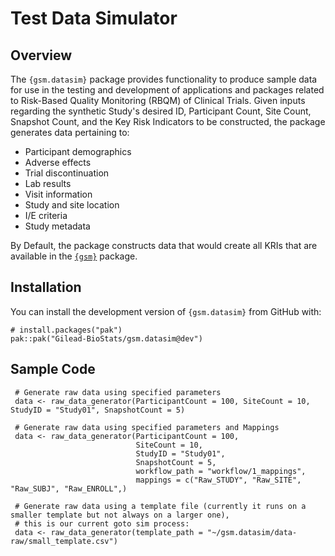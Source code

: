 # Test Data Simulator

## Overview
The `{gsm.datasim}` package provides functionality to produce sample data for use in the testing and development of applications and packages related to Risk-Based Quality Monitoring (RBQM) of Clinical Trials. 
Given inputs regarding the synthetic Study's desired ID, Participant Count, Site Count, Snapshot Count, and the Key Risk Indicators to be constructed, the package generates data pertaining to:

- Participant demographics
- Adverse effects
- Trial discontinuation
- Lab results
- Visit information
- Study and site location
- I/E criteria
- Study metadata

By Default, the package constructs data that would create all KRIs that are available in the [`{gsm}`](https://github.com/Gilead-BioStats/gsm) package.

## Installation
You can install the development version of `{gsm.datasim}` from GitHub with:
```
# install.packages("pak")
pak::pak("Gilead-BioStats/gsm.datasim@dev")
```

## Sample Code
```
 # Generate raw data using specified parameters
 data <- raw_data_generator(ParticipantCount = 100, SiteCount = 10, StudyID = "Study01", SnapshotCount = 5)

 # Generate raw data using specified parameters and Mappings
 data <- raw_data_generator(ParticipantCount = 100,
                            SiteCount = 10,
                            StudyID = "Study01",
                            SnapshotCount = 5,
                            workflow_path = "workflow/1_mappings",
                            mappings = c("Raw_STUDY", "Raw_SITE", "Raw_SUBJ", "Raw_ENROLL",)

 # Generate raw data using a template file (currently it runs on a smaller template but not always on a larger one),
 # this is our current goto sim process:
 data <- raw_data_generator(template_path = "~/gsm.datasim/data-raw/small_template.csv")
```
